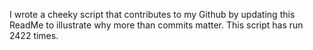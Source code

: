 I wrote a cheeky script that contributes to my Github by updating this ReadMe to illustrate why more than commits matter. This script has run 2422 times.